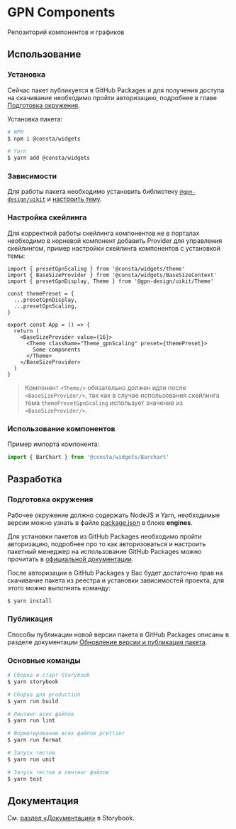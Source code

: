 # GPN Components
Репозиторий компонентов и графиков

## Использование

### Установка

Сейчас пакет публикуется в GitHub Packages и для получения доступа на скачивание необходимо пройти авторизацию, подробнее в главе [Подготовка окружения](#подготовка-окружения).

Установка пакета:

```sh
# NPM
$ npm i @consta/widgets

# Yarn
$ yarn add @consta/widgets
```

### Зависимости

Для работы пакета необходимо установить библиотеку [`@gpn-design/uikit`](https://www.npmjs.com/package/@gpn-design/uikit) и [настроить тему](https://gpn-prototypes.github.io/ui-kit/?path=/docsx/ui-kit-theme--documentation).

### Настройка скейлинга

Для корректной работы скейлинга компонентов не в порталах необходимо в корневой компонент добавить Provider для управления скейлингом, пример настройки скейлинга компонентов с установкой темы:

```tsx
import { presetGpnScaling } from '@consta/widgets/theme'
import { BaseSizeProvider } from '@consta/widgets/BaseSizeContext'
import { presetGpnDisplay, Theme } from '@gpn-design/uikit/Theme'

const themePreset = {
  ...presetGpnDisplay,
  ...presetGpnScaling,
}

export const App = () => {
  return (
    <BaseSizeProvider value={16}>
      <Theme className="Theme_gpnScaling" preset={themePreset}>
        Some components
      </Theme>
    </BaseSizeProvider>
  )
}
```

> Компонент `<Theme/>` обязательно должен идти после `<BaseSizeProvider/>`, так как в случае использования скейлинга тема `themePresetGpnScaling` использует значение из `<BaseSizeProvider/>`.

### Использование компонентов

Пример импорта компонента:

```js
import { BarChart } from '@consta/widgets/Barchart'
```

## Разработка

### Подготовка окружения

Рабочее окружение должно содержать NodeJS и Yarn, необходимые версии можно узнать в файле [package.json](./package.json) в блоке **engines**.

Для установки пакетов из GitHub Packages необходимо пройти авторизацию, подробнее про то как авторизоваться и настроить пакетный менеджер на использование GitHub Packages можно прочитать в [официальной документации](https://help.github.com/en/packages/using-github-packages-with-your-projects-ecosystem/configuring-npm-for-use-with-github-packages).

После авторизации в GitHub Packages у Вас будет достаточно прав на скачивание пакета из реестра и установки зависимостей проекта, для этого можно выполнить команду:

```sh
$ yarn install
```

### Публикация

Способы публикации новой версии пакета в GitHub Packages описаны в разделе документации [Обновление версии и публикация пакета](http://master.gpn-components.csssr.cloud/?path=/docs/документация-обновление-версии-и-публикация-пакета--page).

### Основные команды

```sh
# Сборка и старт Storybook
$ yarn storybook

# Сборка для production
$ yarn run build

# Линтинг всех файлов
$ yarn run lint

# Форматирование всех файлов prettier
$ yarn run format

# Запуск тестов
$ yarn run unit

# Запуск тестов и линтинг файлов
$ yarn test
```

## Документация

См. [раздел «Документация»](http://master.gpn-components.csssr.cloud/?path=/docs/документация-договоренности-по-оформлению-кода--page) в Storybook.
